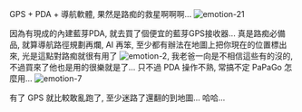 GPS + PDA + 導航軟體, 果然是路痴的救星啊啊啊... ![emotion-21](/images/2005-06-29-finally-bought-gps/emotion-21.gif)

因為有現成的內建藍芽PDA, 就去買了個便宜的藍芽GPS接收器... 真是路痴必備品, 就算導航路徑規劃再爛, AI 再笨, 至少都有辦法在地圖上把你現在的位置標出來, 光是這點對路痴就很有用了 ![emotion-2](/images/2005-06-29-finally-bought-gps/emotion-2.gif), 我老爸一向是不相信這些有的沒的, 不過買來了他也是用的很樂就是了... 只不過 PDA 操作不熟, 常搞不定 PaPaGo 怎麼用... ![emotion-7](/images/2005-06-29-finally-bought-gps/emotion-7.gif)

有了 GPS 就比較敢亂跑了, 至少迷路了還翻的到地圖... 哈哈...